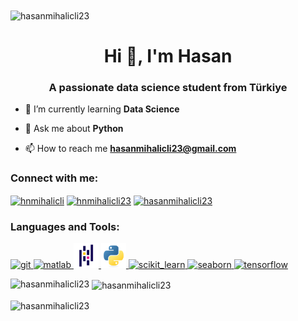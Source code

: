 <img align="center" src="https://i.pinimg.com/564x/1a/a2/d5/1aa2d5dcf28fed0410229c61c3bc4e79.jpg" alt="hasanmihalicli23" height="191px" width="1128px" />
<h1 align="center">Hi 👋, I'm Hasan</h1>
<h3 align="center">A passionate data science student from Türkiye</h3>

- 🌱 I’m currently learning **Data Science**

- 💬 Ask me about **Python**

- 📫 How to reach me **hasanmihalicli23@gmail.com**

<h3 align="left">Connect with me:</h3>
<p align="left">
<a href="https://instagram.com/hnmihalicli" target="blank"><img align="center" src="https://raw.githubusercontent.com/rahuldkjain/github-profile-readme-generator/master/src/images/icons/Social/instagram.svg" alt="hnmihalicli" height="30" width="40" /></a>
<a href="https://twitter.com/hnmihalicli23" target="blank"><img align="center" src="https://raw.githubusercontent.com/rahuldkjain/github-profile-readme-generator/master/src/images/icons/Social/twitter.svg" alt="hnmihalicli23" height="30" width="40" /></a>
<a href="https://linkedin.com/in/hasanmihalicli23" target="blank"><img align="center" src="https://raw.githubusercontent.com/rahuldkjain/github-profile-readme-generator/master/src/images/icons/Social/linked-in-alt.svg" alt="hasanmihalicli23" height="30" width="40" /></a>
</p>

<h3 align="left">Languages and Tools:</h3>
<p align="left"> <a href="https://git-scm.com/" target="_blank" rel="noreferrer"> <img src="https://www.vectorlogo.zone/logos/git-scm/git-scm-icon.svg" alt="git" width="40" height="40"/> </a> <a href="https://www.mathworks.com/" target="_blank" rel="noreferrer"> <img src="https://upload.wikimedia.org/wikipedia/commons/2/21/Matlab_Logo.png" alt="matlab" width="40" height="40"/> </a> <a href="https://pandas.pydata.org/" target="_blank" rel="noreferrer"> <img src="https://raw.githubusercontent.com/devicons/devicon/2ae2a900d2f041da66e950e4d48052658d850630/icons/pandas/pandas-original.svg" alt="pandas" width="40" height="40"/> </a> <a href="https://www.python.org" target="_blank" rel="noreferrer"> <img src="https://raw.githubusercontent.com/devicons/devicon/master/icons/python/python-original.svg" alt="python" width="40" height="40"/> </a> <a href="https://scikit-learn.org/" target="_blank" rel="noreferrer"> <img src="https://upload.wikimedia.org/wikipedia/commons/0/05/Scikit_learn_logo_small.svg" alt="scikit_learn" width="40" height="40"/> </a> <a href="https://seaborn.pydata.org/" target="_blank" rel="noreferrer"> <img src="https://seaborn.pydata.org/_images/logo-mark-lightbg.svg" alt="seaborn" width="40" height="40"/> </a> <a href="https://www.tensorflow.org" target="_blank" rel="noreferrer"> <img src="https://www.vectorlogo.zone/logos/tensorflow/tensorflow-icon.svg" alt="tensorflow" width="40" height="40"/> </a> </p>

<p><img align="left" src="https://github-readme-stats.vercel.app/api/top-langs?username=hasanmihalicli23&show_icons=true&locale=en&layout=compact" alt="hasanmihalicli23" /></p>

<p>&nbsp;<img align="center" src="https://github-readme-stats.vercel.app/api?username=hasanmihalicli23&show_icons=true&locale=en" alt="hasanmihalicli23" /></p>

<p><img align="center" src="https://github-readme-streak-stats.herokuapp.com/?user=hasanmihalicli23&" alt="hasanmihalicli23" /></p>
